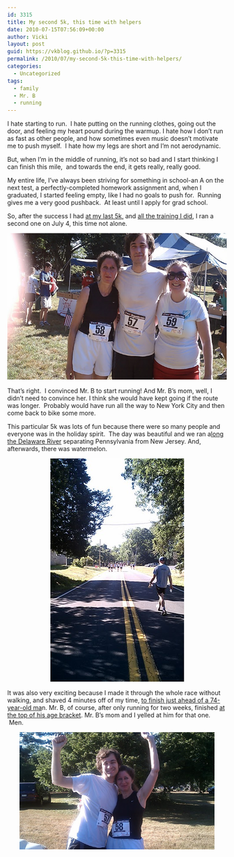 ```yaml
---
id: 3315
title: My second 5k, this time with helpers
date: 2010-07-15T07:56:09+00:00
author: Vicki
layout: post
guid: https://vkblog.github.io/?p=3315
permalink: /2010/07/my-second-5k-this-time-with-helpers/
categories:
  - Uncategorized
tags:
  - family
  - Mr. B
  - running
---
```

I hate starting to run.  I hate putting on the running clothes, going out the door, and feeling my heart pound during the warmup. I hate how I don&#8217;t run as fast as other people, and how sometimes even music doesn&#8217;t motivate me to push myself.  I hate how my legs are short and I&#8217;m not aerodynamic.

But, when I&#8217;m in the middle of running, it&#8217;s not so bad and I start thinking I can finish this mile,  and towards the end, it gets really, really good.

My entire life, I&#8217;ve always been striving for something in school-an A on the next test, a perfectly-completed homework assignment and, when I graduated, I started feeling empty, like I had no goals to push for.  Running gives me a very good pushback.  At least until I apply for grad school.

So, after the success I had [at my last 5k,](https://vkblog.github.io/2010/06/10/in-which-i-run-my-first-5k/) and [all the training I did](https://vkblog.github.io/2010/06/29/mr-bs-mom-inspires-me-to-drive-mr-b-to-dehydration/), I ran a second one on July 4, this time not alone.

<p style="text-align: center;">
  <a href="https://raw.githubusercontent.com/vkblog/vkblog.github.io/master/public/img/2010/07/IMAG0188.jpg"><img class="aligncenter size-full wp-image-3319" title="IMAG0188" src="https://raw.githubusercontent.com/vkblog/vkblog.github.io/master/public/img/2010/07/IMAG0188.jpg" alt="" width="560" height="336" /></a>
</p>

<p style="text-align: left;">
  That&#8217;s right.  I convinced Mr. B to start running! And Mr. B&#8217;s mom, well, I didn&#8217;t need to convince her. I think she would have kept going if the route was longer.  Probably would have run all the way to New York City and then come back to bike some more.
</p>

<p style="text-align: left;">
  This particular 5k was lots of fun because there were so many people and everyone was in the holiday spirit.  The day was beautiful and we ran a<a href="http://www.ushistory.org/washingtoncrossing/">long the Delaware River</a> separating Pennsylvania from New Jersey. And, afterwards, there was watermelon.
</p>

<p style="text-align: center;">
  <a href="https://raw.githubusercontent.com/vkblog/vkblog.github.io/master/public/img/2010/07/IMAG0190.jpg"><img class="aligncenter size-full wp-image-3322" title="IMAG0190" src="https://raw.githubusercontent.com/vkblog/vkblog.github.io/master/public/img/2010/07/IMAG0190.jpg" alt="" width="307" height="512" /></a>
</p>

<p style="text-align: left;">
  It was also very exciting because I made it through the whole race without walking, and shaved 4 minutes off of my time, <a href="http://www.compuscore.com/cs2010/july/revrun5k.htm#12:00 PACE">to finish just ahead of a 74-year-old ma</a>n. Mr. B, of course, after only running for two weeks, finished <a href="http://www.compuscore.com/cs2010/july/revrun5k.htm#agegroup">at the top of his age bracket</a>. Mr. B&#8217;s mom and I yelled at him for that one.  Men.
</p>

<p style="text-align: center;">
  <a href="https://raw.githubusercontent.com/vkblog/vkblog.github.io/master/public/img/2010/07/IMAG0179.jpg"><img class="aligncenter size-full wp-image-3331" title="IMAG0179" src="https://raw.githubusercontent.com/vkblog/vkblog.github.io/master/public/img/2010/07/IMAG0179.jpg" alt="" width="448" height="269" /></a>
</p>

<p style="text-align: left;">